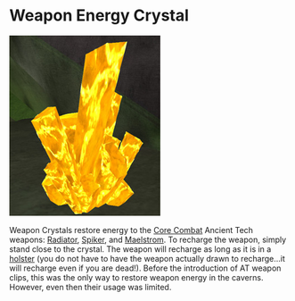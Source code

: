 # Weapon Energy Crystal

![](../images/Weapon_crystal.jpg "Weapon_crystal.jpg")

Weapon Crystals restore energy to the [Core Combat](Core_Combat.md) Ancient Tech
weapons: [Radiator](../weapons/Radiator.md), [Spiker](../weapons/Spiker.md), and
[Maelstrom](../weapons/Maelstrom.md). To recharge the weapon, simply stand close
to the crystal. The weapon will recharge as long as it is in a
[holster](../terminology/Holster.md) (you do not have to have the weapon actually drawn
to recharge...it will recharge even if you are dead!). Before the introduction
of AT weapon clips, this was the only way to restore weapon energy in the
caverns. However, even then their usage was limited.

